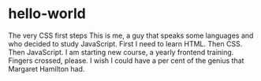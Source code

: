 # hello-world
The very CSS first steps
This is me, a guy that speaks some languages and who decided to study JavaScript.
First I need to learn HTML.
Then CSS.
Then JavaScript.
I am starting new course, a yearly frontend training. Fingers crossed, please.
I wish I could have a per cent of the genius that Margaret Hamilton had.
